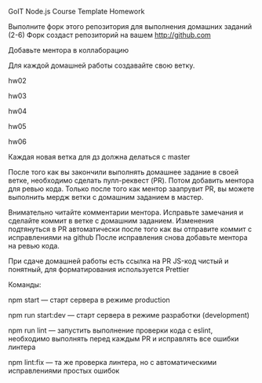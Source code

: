 GoIT Node.js Course Template Homework

Выполните форк этого репозитория для выполнения домашних заданий (2-6) Форк создаст репозиторий на вашем http://github.com

Добавьте ментора в коллаборацию

Для каждой домашней работы создавайте свою ветку.

hw02

hw03

hw04

hw05

hw06

Каждая новая ветка для дз должна делаться с master

После того как вы закончили выполнять домашнее задание в своей ветке, необходимо сделать пулл-реквест (PR). Потом добавить ментора для ревью кода. Только после того как ментор заапрувит PR, вы можете выполнить мердж ветки с домашним заданием в мастер.

Внимательно читайте комментарии ментора. Исправьте замечания и сделайте коммит в ветке с домашним заданием. Изменения подтянуться в PR автоматически после того как вы отправите коммит с исправлениями на github После исправления снова добавьте ментора на ревью кода.

При сдаче домашней работы есть ссылка на PR
JS-код чистый и понятный, для форматирования используется Prettier

Команды:

npm start — старт сервера в режиме production

npm run start:dev — старт сервера в режиме разработки (development)

npm run lint — запустить выполнение проверки кода с eslint, необходимо выполнять перед каждым PR и исправлять все ошибки линтера

npm lint:fix — та же проверка линтера, но с автоматическими исправлениями простых ошибок
